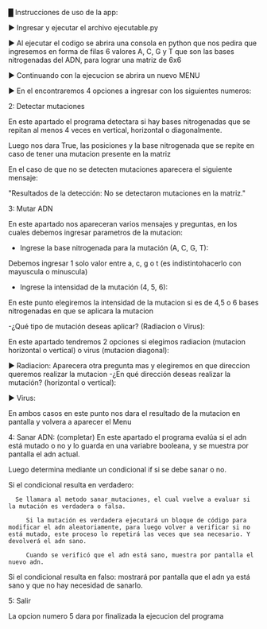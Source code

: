 █ Instrucciones de uso de la app:

► Ingresar y ejecutar el archivo ejecutable.py

► Al ejecutar el codigo se abrira una consola en python que nos pedira que ingresemos en forma de filas 6 valores A, C, G y T que son las bases nitrogenadas del ADN, para lograr una matriz de 6x6

► Continuando con la ejecucion se abrira un nuevo MENU

► En el encontraremos 4 opciones a ingresar con los siguientes numeros:

2: Detectar mutaciones

 En este apartado el programa detectara si hay bases nitrogenadas que se repitan al menos 4 veces en vertical, horizontal o diagonalmente.

 Luego nos dara True, las posiciones y la base nitrogenada que se repite en caso de tener una mutacion presente en la matriz

 En el caso de que no se detecten mutaciones aparecera el siguiente mensaje:

 "Resultados de la detección: No se detectaron mutaciones en la matriz."

3: Mutar ADN

En este apartado nos apareceran varios mensajes y preguntas, en los cuales debemos ingresar parametros de la mutacion:

 - Ingrese la base nitrogenada para la mutación (A, C, G, T):

Debemos ingresar 1 solo valor entre a, c, g o t (es indistintohacerlo con mayuscula o minuscula)


 - Ingrese la intensidad de la mutación (4, 5, 6):

 En este punto elegiremos la intensidad de la mutacion si es de 4,5 o 6 bases nitrogenadas en que se aplicara la mutacion


 -¿Qué tipo de mutación deseas aplicar? (Radiacion o Virus):

 En este apartado tendremos 2 opciones si elegimos radiacion (mutacion horizontal o vertical) o virus (mutacion diagonal):

 ► Radiacion: 
    Aparecera otra pregunta mas y elegiremos en que direccion queremos realizar la mutacion
 -¿En qué dirección deseas realizar la mutación? (horizontal o vertical): 

 ► Virus:

 En ambos casos en este punto nos dara el resultado de la mutacion en pantalla y volvera a aparecer el Menu



4: Sanar ADN:  (completar)
   En este apartado el programa evalúa si el adn está mutado o no y lo guarda en una variabre booleana, y se muestra por pantalla el adn actual.
   
   Luego determina mediante un condicional if si se debe sanar o no.

   Si el condicional resulta en verdadero:
      
      Se llamara al metodo sanar_mutaciones, el cual vuelve a evaluar si la mutación es verdadera o falsa.

         Si la mutación es verdadera ejecutará un bloque de código para modificar el adn aleatoriamente, para luego volver a verificar si no está mutado, este proceso lo repetirá las veces que sea necesario. Y devolverá el adn sano.

         Cuando se verificó que el adn está sano, muestra por pantalla el nuevo adn.


   Si el condicional resulta en falso:
      mostrará por pantalla que el adn ya está sano y que no hay necesidad de sanarlo.

5: Salir

La opcion numero 5 dara por finalizada la ejecucion del programa




